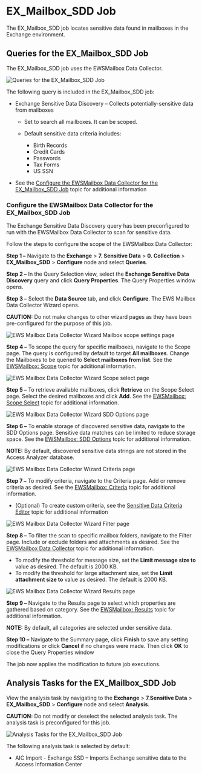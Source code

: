 # EX_Mailbox_SDD Job

The EX_Mailbox_SDD job locates sensitive data found in mailboxes in the Exchange environment.

## Queries for the EX_Mailbox_SDD Job

The EX_Mailbox_SDD job uses the EWSMailbox Data Collector.

![Queries for the EX_Mailbox_SDD Job](/img/product_docs/accessanalyzer/12.0/solutions/exchange/sensitivedata/collection/mailboxsddquery.webp)

The following query is included in the EX_Mailbox_SDD job:

- Exchange Sensitive Data Discovery – Collects potentially-sensitive data from mailboxes

    - Set to search all mailboxes. It can be scoped.
    - Default sensitive data criteria includes:

        - Birth Records
        - Credit Cards
        - Passwords
        - Tax Forms
        - US SSN

- See the
  [Configure the EWSMailbox Data Collector for the EX_Mailbox_SDD Job](#configure-the-ewsmailbox-data-collector-for-the-ex_mailbox_sdd-job)
  topic for additional information

### Configure the EWSMailbox Data Collector for the EX_Mailbox_SDD Job

The Exchange Sensitive Data Discovery query has been preconfigured to run with the EWSMailbox Data
Collector to scan for sensitive data.

Follow the steps to configure the scope of the EWSMailbox Data Collector:

**Step 1 –** Navigate to the **Exchange** > **7. Sensitive Data** > **0. Collection** >
**EX_Mailbox_SDD** > **Configure** node and select **Queries**.

**Step 2 –** In the Query Selection view, select the **Exchange Sensitive Data Discovery** query and
click **Query Properties**. The Query Properties window opens.

**Step 3 –** Select the **Data Source** tab, and click **Configure**. The EWS Mailbox Data Collector
Wizard opens.

**CAUTION:** Do not make changes to other wizard pages as they have been pre-configured for the
purpose of this job.

![EWS Mailbox Data Collector Wizard Mailbox scope settings page](/img/product_docs/accessanalyzer/12.0/solutions/exchange/sensitivedata/collection/mailboxscopesettings.webp)

**Step 4 –** To scope the query for specific mailboxes, navigate to the Scope page. The query is
configured by default to target **All mailboxes**. Change the Mailboxes to be queried to **Select
mailboxes from list**. See the
[EWSMailbox: Scope](/docs/accessanalyzer/12.0/admin/datacollector/ewsmailbox/scope.md) topic for additional
information.

![EWS Mailbox Data Collector Wizard Scope select page](/img/product_docs/accessanalyzer/12.0/solutions/exchange/sensitivedata/collection/mailboxscopeselect.webp)

**Step 5 –** To retrieve available mailboxes, click **Retrieve** on the Scope Select page. Select
the desired mailboxes and click **Add**. See the
[EWSMailbox: Scope Select](/docs/accessanalyzer/12.0/admin/datacollector/ewsmailbox/scopeselect.md) topic for
additional information.

![EWS Mailbox Data Collector Wizard SDD Options page](/img/product_docs/accessanalyzer/12.0/admin/datacollector/ewsmailbox/sddoptions.webp)

**Step 6 –** To enable storage of discovered sensitive data, navigate to the SDD Options page.
Sensitive data matches can be limited to reduce storage space. See the
[EWSMailbox: SDD Options](/docs/accessanalyzer/12.0/admin/datacollector/ewsmailbox/sddoptions.md) topic for
additional information.

**NOTE:** By default, discovered sensitive data strings are not stored in the Access Analyzer
database.

![EWS Mailbox Data Collector Wizard Criteria page](/img/product_docs/accessanalyzer/12.0/admin/datacollector/ewsmailbox/criteria.webp)

**Step 7 –** To modify criteria, navigate to the Criteria page. Add or remove criteria as desired.
See the [EWSMailbox: Criteria](/docs/accessanalyzer/12.0/admin/datacollector/ewsmailbox/criteria.md) topic for
additional information.

- (Optional) To create custom criteria, see the
  [Sensitive Data Criteria Editor](/docs/accessanalyzer/12.0/sensitivedatadiscovery/criteriaeditor/overview.md)
  topic for additional information

![EWS Mailbox Data Collector Wizard Filter page](/img/product_docs/accessanalyzer/12.0/solutions/exchange/sensitivedata/collection/mailboxfiltersettings.webp)

**Step 8 –** To filter the scan to specific mailbox folders, navigate to the Filter page. Include or
exclude folders and attachments as desired. See the
[EWSMailbox Data Collector](/docs/accessanalyzer/12.0/admin/datacollector/ewsmailbox/overview.md) topic for
additional information.

- To modify the threshold for message size, set the **Limit message size to** value as desired. The
  default is 2000 KB.
- To modify the threshold for large attachment size, set the **Limit attachment size to** value as
  desired. The default is 2000 KB.

![EWS Mailbox Data Collector Wizard Results page](/img/product_docs/accessanalyzer/12.0/solutions/exchange/sensitivedata/collection/mailboxresults.webp)

**Step 9 –** Navigate to the Results page to select which properties are gathered based on category.
See the [EWSMailbox: Results](/docs/accessanalyzer/12.0/admin/datacollector/ewsmailbox/results.md) topic for
additional information.

**NOTE:** By default, all categories are selected under sensitive data.

**Step 10 –** Navigate to the Summary page, click **Finish** to save any setting modifications or
click **Cancel** if no changes were made. Then click **OK** to close the Query Properties window

The job now applies the modification to future job executions.

## Analysis Tasks for the EX_Mailbox_SDD Job

View the analysis task by navigating to the **Exchange** > **7.Sensitive Data** >
**EX_Mailbox_SDD** > **Configure** node and select **Analysis**.

**CAUTION:** Do not modify or deselect the selected analysis task. The analysis task is
preconfigured for this job.

![Analysis Tasks for the EX_Mailbox_SDD Job](/img/product_docs/accessanalyzer/12.0/solutions/exchange/sensitivedata/collection/mailboxsddanalysis.webp)

The following analysis task is selected by default:

- AIC Import - Exchange SSD – Imports Exchange sensitive data to the Access Information Center
